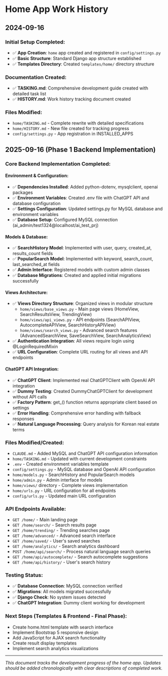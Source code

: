 # Home App Work History

## 2024-09-16

### Initial Setup Completed:
- ✅ **App Creation**: `home` app created and registered in `config/settings.py`
- ✅ **Basic Structure**: Standard Django app structure established
- ✅ **Templates Directory**: Created `templates/home/` directory structure

### Documentation Created:
- ✅ **TASKING.md**: Comprehensive development guide created with detailed task list
- ✅ **HISTORY.md**: Work history tracking document created

### Files Modified:
- `home/TASKING.md` - Complete rewrite with detailed specifications
- `home/HISTORY.md` - New file created for tracking progress
- `config/settings.py` - App registration in INSTALLED_APPS

## 2025-09-16 (Phase 1 Backend Implementation)

### Core Backend Implementation Completed:

#### Environment & Configuration:
- ✅ **Dependencies Installed**: Added python-dotenv, mysqlclient, openai packages
- ✅ **Environment Variables**: Created .env file with ChatGPT API and database configuration
- ✅ **Settings Configuration**: Updated settings.py for MySQL database and environment variables
- ✅ **Database Setup**: Configured MySQL connection (ai_admin/test1324@localhost/ai_test_prj)

#### Models & Database:
- ✅ **SearchHistory Model**: Implemented with user, query, created_at, results_count fields
- ✅ **PopularSearch Model**: Implemented with keyword, search_count, last_searched_at fields
- ✅ **Admin Interface**: Registered models with custom admin classes
- ✅ **Database Migrations**: Created and applied initial migrations successfully

#### Views Architecture:
- ✅ **Views Directory Structure**: Organized views in modular structure
  - `home/views/base_views.py` - Main page views (HomeView, SearchResultsView, TrendingView)
  - `home/views/api_views.py` - API endpoints (SearchAPIView, AutocompleteAPIView, SearchHistoryAPIView)
  - `home/views/search_views.py` - Advanced search features (AdvancedSearchView, SaveSearchView, SearchAnalyticsView)
- ✅ **Authentication Integration**: All views require login using @LoginRequiredMixin
- ✅ **URL Configuration**: Complete URL routing for all views and API endpoints

#### ChatGPT API Integration:
- ✅ **ChatGPT Client**: Implemented real ChatGPTClient with OpenAI API integration
- ✅ **Dummy Testing**: Created DummyChatGPTClient for development without API calls
- ✅ **Factory Pattern**: get_() function returns appropriate client based on settings
- ✅ **Error Handling**: Comprehensive error handling with fallback responses
- ✅ **Natural Language Processing**: Query analysis for Korean real estate terms

### Files Modified/Created:
- `CLAUDE.md` - Added MySQL and ChatGPT API configuration information
- `home/TASKING.md` - Updated with current development constraints
- `.env` - Created environment variables template
- `config/settings.py` - MySQL database and OpenAI API configuration
- `home/models.py` - SearchHistory and PopularSearch models
- `home/admin.py` - Admin interface for models
- `home/views/` directory - Complete views implementation
- `home/urls.py` - URL configuration for all endpoints
- `config/urls.py` - Updated main URL configuration

### API Endpoints Available:
- `GET /home/` - Main landing page
- `GET /home/search/` - Search results page
- `GET /home/trending/` - Trending searches page
- `GET /home/advanced/` - Advanced search interface
- `GET /home/saved/` - User's saved searches
- `GET /home/analytics/` - Search analytics dashboard
- `POST /home/api/search/` - Process natural language search queries
- `GET /home/api/autocomplete/` - Search autocomplete suggestions
- `GET /home/api/history/` - User's search history

### Testing Status:
- ✅ **Database Connection**: MySQL connection verified
- ✅ **Migrations**: All models migrated successfully
- ✅ **Django Check**: No system issues detected
- ✅ **ChatGPT Integration**: Dummy client working for development

### Next Steps (Templates & Frontend - Final Phase):
- Create home.html template with search interface
- Implement Bootstrap 5 responsive design
- Add JavaScript for AJAX search functionality
- Create result display templates
- Implement search analytics visualizations

---

*This document tracks the development progress of the home app. Updates should be added chronologically with clear descriptions of completed work.*